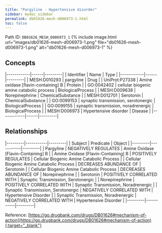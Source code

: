 ```yaml
---
title: "Pargyline - Hypertensive disorder"
sidebar: mydoc_sidebar
permalink: db01626-mesh-d006973-1.html
toc: false 
---
```



Path ID: `DB01626_MESH_D006973_1`
{% include image.html url="images/db01626-mesh-d006973-1.png" file="db01626-mesh-d006973-1.png" alt="db01626-mesh-d006973-1" %}

## Concepts

|------------|------|---------|
| Identifier | Name | Type    |
|------------|------|---------|
| MESH:D010293 | pargyline | Drug |
| UniProt:P27338 | Amine oxidase [flavin-containing] B | Protein |
| GO:0042402 | cellular biogenic amine catabolic process | BiologicalProcess |
| MESH:D009638 | Norepinephrine | ChemicalSubstance |
| MESH:D012701 | Serotonin | ChemicalSubstance |
| GO:0099153 | synaptic transmission, serotonergic | BiologicalProcess |
| GO:0099155 | synaptic transmission, noradrenergic | BiologicalProcess |
| MESH:D006973 | Hypertensive disorder | Disease |
|------------|------|---------|

## Relationships

|---------|-----------|---------|
| Subject | Predicate | Object  |
|---------|-----------|---------|
| Pargyline | NEGATIVELY REGULATES | Amine Oxidase [Flavin-Containing] B |
| Amine Oxidase [Flavin-Containing] B | POSITIVELY REGULATES | Cellular Biogenic Amine Catabolic Process |
| Cellular Biogenic Amine Catabolic Process | DECREASES ABUNDANCE OF | Serotonin |
| Cellular Biogenic Amine Catabolic Process | DECREASES ABUNDANCE OF | Norepinephrine |
| Serotonin | POSITIVELY CORRELATED WITH | Synaptic Transmission, Serotonergic |
| Norepinephrine | POSITIVELY CORRELATED WITH | Synaptic Transmission, Noradrenergic |
| Synaptic Transmission, Serotonergic | NEGATIVELY CORRELATED WITH | Hypertensive Disorder |
| Synaptic Transmission, Noradrenergic | NEGATIVELY CORRELATED WITH | Hypertensive Disorder |
|---------|-----------|---------|

Reference: [https://go.drugbank.com/drugs/DB01626#mechanism-of-action](https://go.drugbank.com/drugs/DB01626#mechanism-of-action){:target="_blank"}